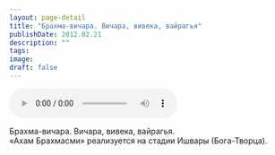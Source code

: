 ```yaml
---
layout: page-detail
title: "Брахма-вичара. Вичара, вивека, вайрагья"
publishDate: 2012.02.21
description: ""
tags:
image:
draft: false
---
```


<audio title="2012.02.21 - Брахма-вичара. Вичара, вивека, вайрагья.mp3" src="https://filer-api.advayta.org/v1.0/public/files/75620" controls=""></audio>

 Брахма-вичара. Вичара, вивека, вайрагья.   
 «Ахам Брахмасми» реализуется на стадии Ишвары (Бога-Творца).  

  
